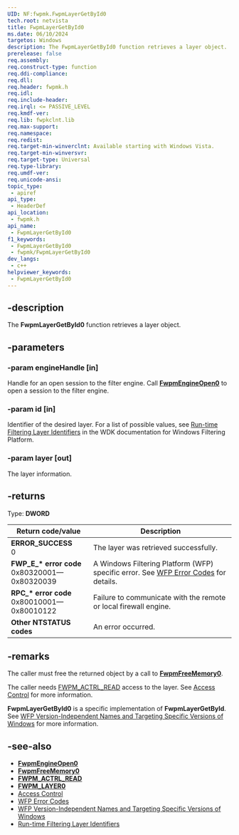 ```yaml
---
UID: NF:fwpmk.FwpmLayerGetById0
tech.root: netvista
title: FwpmLayerGetById0
ms.date: 06/10/2024
targetos: Windows
description: The FwpmLayerGetById0 function retrieves a layer object.
prerelease: false
req.assembly: 
req.construct-type: function
req.ddi-compliance: 
req.dll: 
req.header: fwpmk.h
req.idl: 
req.include-header: 
req.irql: <= PASSIVE_LEVEL
req.kmdf-ver: 
req.lib: fwpkclnt.lib
req.max-support: 
req.namespace: 
req.redist: 
req.target-min-winverclnt: Available starting with Windows Vista.
req.target-min-winversvr: 
req.target-type: Universal
req.type-library: 
req.umdf-ver: 
req.unicode-ansi: 
topic_type:
 - apiref
api_type:
 - HeaderDef
api_location:
 - fwpmk.h
api_name:
 - FwpmLayerGetById0
f1_keywords:
 - FwpmLayerGetById0
 - fwpmk/FwpmLayerGetById0
dev_langs:
 - c++
helpviewer_keywords:
 - FwpmLayerGetById0
---
```


## -description

The **FwpmLayerGetById0** function retrieves a layer object.

## -parameters

### -param engineHandle [in]

Handle for an open session to the filter engine. Call **[FwpmEngineOpen0](nf-fwpmk-fwpmengineopen0.md)** to open a session to the filter engine.

### -param id [in]

Identifier of the desired layer. For a list of possible values, see [Run-time Filtering Layer Identifiers](/windows-hardware/drivers/network/run-time-filtering-layer-identifiers) in the WDK documentation for Windows Filtering Platform.

### -param layer [out]

The layer information.

## -returns

Type: **DWORD**

| Return code/value | Description |
|---|---|
| **ERROR_SUCCESS**<br>0 | The layer was retrieved successfully. |
| **FWP_E_\* error code**<br>0x80320001—0x80320039 | A Windows Filtering Platform (WFP) specific error. See [WFP Error Codes](/windows/win32/fwp/wfp-error-codes) for details. |
| **RPC_\* error code**<br>0x80010001—0x80010122 | Failure to communicate with the remote or local firewall engine. |
| **Other NTSTATUS codes** | An error occurred. |

## -remarks

The caller must free the returned object by a call to **[FwpmFreeMemory0](nf-fwpmk-fwpmfreememory0.md)**.

The caller needs [FWPM_ACTRL_READ](/windows/desktop/FWP/access-right-identifiers) access to the layer. See [Access Control](/windows/desktop/FWP/access-control) for more information.

**FwpmLayerGetById0** is a specific implementation of **FwpmLayerGetById**. See [WFP Version-Independent Names and Targeting Specific Versions of Windows](/windows/desktop/FWP/wfp-version-independent-names-and-targeting-specific-versions-of-windows) for more information.

## -see-also

- **[FwpmEngineOpen0](nf-fwpmk-fwpmengineopen0.md)**
- **[FwpmFreeMemory0](nf-fwpmk-fwpmfreememory0.md)**
- **[FWPM_ACTRL_READ](/windows/desktop/FWP/access-right-identifiers)**
- **[FWPM_LAYER0](/windows/desktop/api/fwpmtypes/ns-fwpmtypes-fwpm_layer0)**
- [Access Control](/windows/desktop/FWP/access-control)
- [WFP Error Codes](/windows/desktop/FWP/wfp-error-codes)
- [WFP Version-Independent Names and Targeting Specific Versions of Windows](/windows/desktop/FWP/wfp-version-independent-names-and-targeting-specific-versions-of-windows)
- [Run-time Filtering Layer Identifiers](/windows-hardware/drivers/network/run-time-filtering-layer-identifiers)

